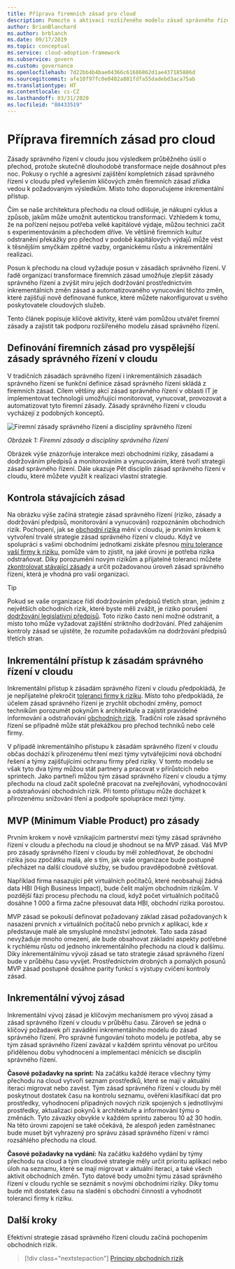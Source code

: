 ```yaml
---
title: Příprava firemních zásad pro cloud
description: Pomozte s aktivací rozšířeného modelu zásad správného řízení s využitím klíčových aktivit, jako jsou přírůstkové změny firemních zásad a automatizované vynucování.
author: BrianBlanchard
ms.author: brblanch
ms.date: 09/17/2019
ms.topic: conceptual
ms.service: cloud-adoption-framework
ms.subservice: govern
ms.custom: governance
ms.openlocfilehash: 7d22bb4b4bae04366c61686862d1ae437185886d
ms.sourcegitcommit: afe10f97fc0e0402a881fdfa55dadebd3aca75ab
ms.translationtype: HT
ms.contentlocale: cs-CZ
ms.lasthandoff: 03/31/2020
ms.locfileid: "80433519"
---
```

<!-- markdownlint-disable MD026 -->

# <a name="prepare-corporate-it-policy-for-the-cloud"></a>Příprava firemních zásad pro cloud

Zásady správného řízení v cloudu jsou výsledkem průběžného úsilí o přechod, protože skutečně dlouhodobé transformace nejde dosáhnout přes noc. Pokusy o rychlé a agresivní zajištění kompletních zásad správného řízení v cloudu před vyřešením klíčových změn firemních zásad zřídka vedou k požadovaným výsledkům. Místo toho doporučujeme inkrementální přístup.

Čím se naše architektura přechodu na cloud odlišuje, je nákupní cyklus a způsob, jakům může umožnit autentickou transformaci. Vzhledem k tomu, že na pořízení nejsou potřeba velké kapitálové výdaje, můžou technici začít s experimentováním a přechodem dříve. Ve většině firemních kultur odstranění překážky pro přechod v podobě kapitálových výdajů může vést k těsnějším smyčkám zpětné vazby, organickému růstu a inkrementální realizaci.

Posun k přechodu na cloud vyžaduje posun v zásadách správného řízení. V řadě organizací transformace firemních zásad umožňuje zlepšit zásady správného řízení a zvýšit míru jejich dodržování prostřednictvím inkrementálních změn zásad a automatizovaného vynucování těchto změn, které zajišťují nově definované funkce, které můžete nakonfigurovat u svého poskytovatele cloudových služeb.

Tento článek popisuje klíčové aktivity, které vám pomůžou utvářet firemní zásady a zajistit tak podporu rozšířeného modelu zásad správného řízení.

## <a name="define-corporate-policy-to-mature-cloud-governance"></a>Definování firemních zásad pro vyspělejší zásady správného řízení v cloudu

V tradičních zásadách správného řízení i inkrementálních zásadách správného řízení se funkční definice zásad správného řízení skládá z firemních zásad. Cílem většiny akcí zásad správného řízení v oblasti IT je implementovat technologii umožňující monitorovat, vynucovat, provozovat a automatizovat tyto firemní zásady. Zásady správného řízení v cloudu vycházejí z podobných konceptů.

![Firemní zásady správného řízení a disciplíny správného řízení](../../_images/operational-transformation-govern-highres.png)

*Obrázek 1: Firemní zásady a disciplíny správného řízení*

Obrázek výše znázorňuje interakce mezi obchodními riziky, zásadami a dodržováním předpisů a monitorováním a vynucováním, které tvoří strategii zásad správného řízení. Dále ukazuje Pět disciplín zásad správného řízení v cloudu, které můžete využít k realizaci vlastní strategie.

## <a name="review-existing-policies"></a>Kontrola stávajících zásad

Na obrázku výše začíná strategie zásad správného řízení (riziko, zásady a dodržování předpisů, monitorování a vynucování) rozpoznáním obchodních rizik. Pochopení, jak se [obchodní rizika](./business-risk.md) mění v cloudu, je prvním krokem k vytvoření trvalé strategie zásad správného řízení v cloudu. Když ve spolupráci s vašimi obchodními jednotkami získáte přesnou [míru tolerance vaší firmy k riziku](./risk-tolerance.md), pomůže vám to zjistit, na jaké úrovni je potřeba rizika odstraňovat. Díky porozumění novým rizikům a přijatelné toleranci můžete [zkontrolovat stávající zásady](./cloud-policy-review.md) a určit požadovanou úroveň zásad správného řízení, která je vhodná pro vaši organizaci.

> [!TIP]
> Pokud se vaše organizace řídí dodržováním předpisů třetích stran, jedním z největších obchodních rizik, které byste měli zvážit, je riziko porušení [dodržování legislativní předpisů](./regulatory-compliance.md). Toto riziko často není možné odstranit, a místo toho může vyžadovat zajištění striktního dodržování. Před zahájením kontroly zásad se ujistěte, že rozumíte požadavkům na dodržování předpisů třetích stran.

## <a name="an-incremental-approach-to-cloud-governance"></a>Inkrementální přístup k zásadám správného řízení v cloudu

Inkrementální přístup k zásadám správného řízení v cloudu předpokládá, že je nepřijatelné překročit [toleranci firmy k riziku](./risk-tolerance.md). Místo toho předpokládá, že účelem zásad správného řízení je zrychlit obchodní změny, pomoct technikům porozumět pokynům k architektuře a zajistit pravidelné informování a odstraňování [obchodních rizik](./business-risk.md). Tradiční role zásad správného řízení se případně může stát překážkou pro přechod techniků nebo celé firmy.

V případě inkrementálního přístupu k zásadám správného řízení v cloudu občas dochází k přirozenému tření mezi týmy vytvářejícími nová obchodní řešení a týmy zajišťujícími ochranu firmy před riziky. V tomto modelu se však tyto dva týmy můžou stát partnery a pracovat v přírůstcích nebo sprintech. Jako partneři můžou tým zásad správného řízení v cloudu a týmy přechodu na cloud začít společně pracovat na zveřejňování, vyhodnocování a odstraňování obchodních rizik. Při tomto přístupu může docházet k přirozenému snižování tření a podpoře spolupráce mezi týmy.

## <a name="minimum-viable-product-mvp-for-policy"></a>MVP (Minimum Viable Product) pro zásady

Prvním krokem v nově vznikajícím partnerství mezi týmy zásad správného řízení v cloudu a přechodu na cloud je shodnout se na MVP zásad. Váš MVP pro zásady správného řízení v cloudu by měl zohledňovat, že obchodní rizika jsou zpočátku malá, ale s tím, jak vaše organizace bude postupně přecházet na další cloudové služby, se budou pravděpodobně zvětšovat.

Například firma nasazující pět virtuálních počítačů, které neobsahují žádná data HBI (High Business Impact), bude čelit malým obchodním rizikům. V pozdější fázi procesu přechodu na cloud, když počet virtuálních počítačů dosáhne 1 000 a firma začne přesouvat data HBI, obchodní rizika porostou.

MVP zásad se pokouší definovat požadovaný základ zásad požadovaných k nasazení prvních _x_ virtuálních počítačů nebo prvních _x_ aplikací, kde _x_ představuje malé ale smysluplné množství jednotek. Tato sada zásad nevyžaduje mnoho omezení, ale bude obsahovat základní aspekty potřebné k rychlému růstu od jednoho inkrementálního přechodu na cloud k dalšímu. Díky inkrementálnímu vývoji zásad se tato strategie zásad správného řízení bude v průběhu času vyvíjet. Prostřednictvím drobných a pomalých posunů MVP zásad postupně dosáhne parity funkcí s výstupy cvičení kontroly zásad.

## <a name="incremental-policy-growth"></a>Inkrementální vývoj zásad

Inkrementální vývoj zásad je klíčovým mechanismem pro vývoj zásad a zásad správného řízení v cloudu v průběhu času. Zároveň se jedná o klíčový požadavek při zavádění inkrementálního modelu do zásad správného řízení. Pro správné fungování tohoto modelu je potřeba, aby se tým zásad správného řízení zavázal v každém sprintu věnovat po určitou přidělenou dobu vyhodnocení a implementaci měnících se disciplín správného řízení.

**Časové požadavky na sprint:** Na začátku každé iterace všechny týmy přechodu na cloud vytvoří seznam prostředků, které se mají v aktuální iteraci migrovat nebo zavést. Tým zásad správného řízení v cloudu by měl poskytnout dostatek času na kontrolu seznamu, ověření klasifikací dat pro prostředky, vyhodnocení případných nových rizik spojených s jednotlivými prostředky, aktualizaci pokynů k architektuře a informování týmu o změnách. Tyto závazky obvykle v každém sprintu zaberou 10 až 30 hodin. Na této úrovni zapojení se také očekává, že alespoň jeden zaměstnanec bude muset být vyhrazený pro správu zásad správného řízení v rámci rozsáhlého přechodu na cloud.

**Časové požadavky na vydání:** Na začátku každého vydání by týmy přechodu na cloud a tým cloudové strategie měly určit prioritu aplikací nebo úloh na seznamu, které se mají migrovat v aktuální iteraci, a také všech aktivit obchodních změn. Tyto datové body umožní týmu zásad správného řízení v cloudu rychle se seznámit s novými obchodními riziky. Díky tomu bude mít dostatek času na sladění s obchodní činností a vyhodnotit toleranci firmy k riziku.

## <a name="next-steps"></a>Další kroky

Efektivní strategie zásad správného řízení cloudu začíná pochopením obchodních rizik.

> [!div class="nextstepaction"]
> [Principy obchodních rizik](./business-risk.md)
